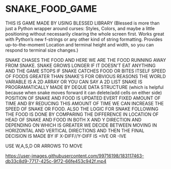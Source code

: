 # SNAKE_FOOD_GAME
THIS IS GAME MADE BY USING BLESSED LIBRARY (Blessed is more than just a Python wrapper around curses: 
Styles, Colors, and maybe a little positioning without necessarily clearing the whole screen first.
Works great with Python’s new f-strings or any other kind of string formatting.
Provides up-to-the-moment Location and terminal height and width, so you can respond to terminal size changes.)

SNAKE CHASES THE FOOD AND HERE WE ARE THE FOOD RUNNING AWAY FROM SNAKE.
SNAKE GROWS LONGER IF IT DOESN'T EAT ANYTHING AND THE GAME STOPS IF SNAKE CATCHES FOOD OR BITES ITSELF
SPEED OF FOODS GREATER THAN SNAKE'S FOR OBVIOUS REASONS
THE WORLD VARIABLE IS A 2D ARRAY OR YOU CAN SAY A 2D LIST 
SNAKE IS PROGRAMATICALLY MADE BY DEQUE DATA STRUCTURE (which is helpful because when snake moves forward it can delete/add cells on either side)
POSITION OF SNAKE AND FOOD IS UPDATED EVERT FIXED AMOUNT OF TIME AND BY REDUCING THIS AMOUNT OF TIME WE CAN INCREASE THE SPEED OF SNAKE OR FOOD.
ALSO THE LOGIC FOR SNAKE FOLLOWING THE FOOD IS DONE BY COMPARING THE DIFFERENCE IN LOCATION OF HEAD OF SNAKE AND FOOD IN BOTH X AND Y DIRECTION AND DEPENDING
ON WHICH IS GREATER WE DECIDE BETWEEN MOVING IN HORIZONTAL AND VERTICAL DIRECTIONS AND THEN THE FINAL DECISION IS MADE BY IF X-DIFF//Y-DIFF IS +IVE OR -IVE

USE W,A,S,D OR ARROWS TO MOVE 

https://user-images.githubusercontent.com/99716198/183117463-db33c8d9-7717-425c-9f72-66fe453c942f.mp4


